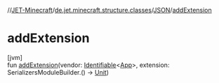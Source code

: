 //[JET-Minecraft](../../../index.md)/[de.jet.minecraft.structure.classes](../index.md)/[JSON](index.md)/[addExtension](add-extension.md)

# addExtension

[jvm]\
fun [addExtension](add-extension.md)(vendor: [Identifiable](../../../../JET-Native/-j-e-t--native/de.jet.library.tool.smart.identification/-identifiable/index.md)&lt;[App](../../de.jet.minecraft.structure.app/-app/index.md)&gt;, extension: SerializersModuleBuilder.() -&gt; [Unit](https://kotlinlang.org/api/latest/jvm/stdlib/kotlin/-unit/index.html))
